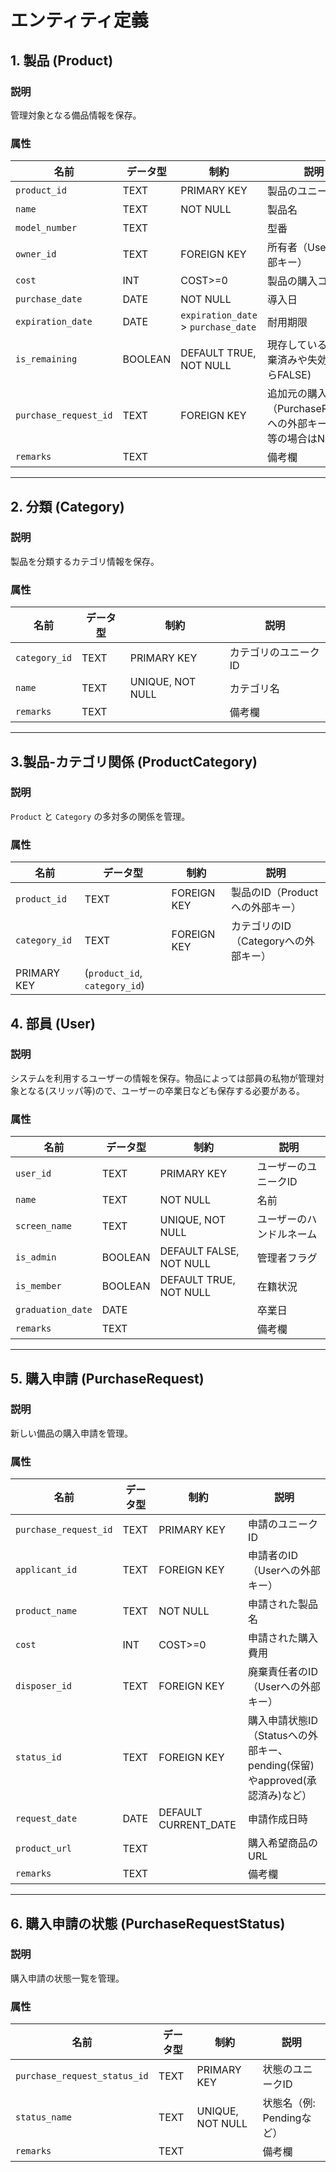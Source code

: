# エンティティ定義

## 1. 製品 (Product)
### 説明
管理対象となる備品情報を保存。

### 属性
| 名前                  | データ型 | 制約                                 | 説明                                                                |
| --------------------- | -------- | ------------------------------------ | ------------------------------------------------------------------- |
| `product_id`          | TEXT     | PRIMARY KEY                          | 製品のユニークID                                                    |
| `name`                | TEXT     | NOT NULL                             | 製品名                                                              |
| `model_number`        | TEXT     |                                      | 型番                                                                |
| `owner_id`            | TEXT     | FOREIGN KEY                          | 所有者（Userへの外部キー）                                          |
| `cost`                | INT      | COST>=0                              | 製品の購入コスト                                                    |
| `purchase_date`       | DATE     | NOT NULL                             | 導入日                                                              |
| `expiration_date`     | DATE     | `expiration_date` >  `purchase_date` | 耐用期限                                                            |
| `is_remaining`        | BOOLEAN  | DEFAULT TRUE, NOT NULL               | 現存しているか(廃棄済みや失効済みならFALSE)                         |
| `purchase_request_id` | TEXT     | FOREIGN KEY                          | 追加元の購入申請（PurchaseRequestへの外部キー、寄付等の場合はNULL） |
| `remarks`             | TEXT     |                                      | 備考欄                                                              |

---
## 2. 分類 (Category)
### 説明
製品を分類するカテゴリ情報を保存。

### 属性
| 名前          | データ型 | 制約             | 説明                 |
| ------------- | -------- | ---------------- | -------------------- |
| `category_id` | TEXT     | PRIMARY KEY      | カテゴリのユニークID |
| `name`        | TEXT     | UNIQUE, NOT NULL | カテゴリ名           |
| `remarks`     | TEXT     |                  | 備考欄               |
---

## 3.製品-カテゴリ関係 (ProductCategory)
### 説明
`Product` と `Category` の多対多の関係を管理。

### 属性
| 名前          | データ型                      | 制約        | 説明                                 |
| ------------- | ----------------------------- | ----------- | ------------------------------------ |
| `product_id`  | TEXT                          | FOREIGN KEY | 製品のID（Productへの外部キー）      |
| `category_id` | TEXT                          | FOREIGN KEY | カテゴリのID（Categoryへの外部キー） |
| PRIMARY KEY   | (`product_id`, `category_id`) |             |
## 4. 部員 (User)
### 説明
システムを利用するユーザーの情報を保存。物品によっては部員の私物が管理対象となる(スリッパ等)ので、ユーザーの卒業日なども保存する必要がある。

### 属性
| 名前              | データ型 | 制約                    | 説明                     |
| ----------------- | -------- | ----------------------- | ------------------------ |
| `user_id`         | TEXT     | PRIMARY KEY             | ユーザーのユニークID     |
| `name`            | TEXT     | NOT NULL                | 名前                     |
| `screen_name`     | TEXT     | UNIQUE, NOT NULL        | ユーザーのハンドルネーム |
| `is_admin`        | BOOLEAN  | DEFAULT FALSE, NOT NULL | 管理者フラグ             |
| `is_member`       | BOOLEAN  | DEFAULT TRUE, NOT NULL  | 在籍状況                 |
| `graduation_date` | DATE     |                         | 卒業日                   |
| `remarks`         | TEXT     |                         | 備考欄                   |


---

## 5. 購入申請 (PurchaseRequest)
### 説明
新しい備品の購入申請を管理。

### 属性
| 名前                  | データ型 | 制約                 | 説明                                                                        |
| --------------------- | -------- | -------------------- | --------------------------------------------------------------------------- |
| `purchase_request_id` | TEXT     | PRIMARY KEY          | 申請のユニークID                                                            |
| `applicant_id`        | TEXT     | FOREIGN KEY          | 申請者のID（Userへの外部キー）                                              |
| `product_name`        | TEXT     | NOT NULL             | 申請された製品名                                                            |
| `cost`                | INT      | COST>=0              | 申請された購入費用                                                          |
| `disposer_id`         | TEXT     | FOREIGN KEY          | 廃棄責任者のID（Userへの外部キー）                                          |
| `status_id`           | TEXT     | FOREIGN KEY          | 購入申請状態ID（Statusへの外部キー、pending(保留)やapproved(承認済み)など） |
| `request_date`        | DATE     | DEFAULT CURRENT_DATE | 申請作成日時                                                                |
| `product_url`         | TEXT     |                      | 購入希望商品のURL                                                           |
| `remarks`             | TEXT     |                      | 備考欄                                                                      |

---
## 6. 購入申請の状態 (PurchaseRequestStatus)
### 説明
購入申請の状態一覧を管理。

### 属性
| 名前                         | データ型 | 制約             | 説明                      |
| ---------------------------- | -------- | ---------------- | ------------------------- |
| `purchase_request_status_id` | TEXT     | PRIMARY KEY      | 状態のユニークID          |
| `status_name`                | TEXT     | UNIQUE, NOT NULL | 状態名（例: Pendingなど） |
| `remarks`                    | TEXT     |                  | 備考欄                    |




